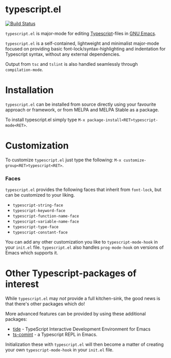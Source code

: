 # typescript.el

[![Build Status](https://api.travis-ci.org/ananthakumaran/typescript.el.svg?branch=master)](https://travis-ci.org/ananthakumaran/typescript.el)

`typescript.el` is major-mode for editing [Typescript](http://www.typescriptlang.org/)-files in [GNU Emacs](https://www.gnu.org/software/emacs/).

`typescript.el` is a self-contained, lightweight and minimalist major-mode
focused on providing basic font-lock/syntax-highlighting and
indentation for Typescript syntax, without any external dependencies.

Output from `tsc` and `tslint` is also handled seamlessly through
`compilation-mode`.

# Installation

`typescript.el` can be installed from source directly using your
favourite approach or framework, or from MELPA and MELPA Stable as a
package.

To install typescript.el simply type `M-x package-install<RET>typescript-mode<RET>`.

# Customization

To customize `typescript.el` just type the following: `M-x customize-group<RET>typescript<RET>`.

### Faces

`typescript.el` provides the following faces that inherit from `font-lock`, but can be customized to your liking.

* `typescript-string-face`
* `typescript-keyword-face`
* `typescript-function-name-face`
* `typescript-variable-name-face`
* `typescript-type-face`
* `typescript-constant-face`

You can add any other customization you like to `typescript-mode-hook`
in your `init.el` file. `typescript.el` also handles `prog-mode-hook`
on versions of Emacs which supports it.

# Other Typescript-packages of interest

While `typescript.el` may *not* provide a full kitchen-sink, the good
news is that there's other packages which do!

More advanced features can be provided by using these additional
packages:

* [tide](https://github.com/ananthakumaran/tide/) - TypeScript
  Interactive Development Environment for Emacs
* [ts-comint](https://github.com/josteink/ts-comint) - a Typescript REPL
  in Emacs.

Initialization these with `typescript.el` will then become a matter of
creating your own `typescript-mode-hook` in your `init.el` file.
